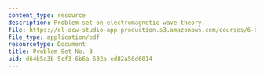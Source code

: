 ```yaml
---
content_type: resource
description: Problem set on electromagnetic wave theory.
file: https://ol-ocw-studio-app-production.s3.amazonaws.com/courses/6-632-electromagnetic-wave-theory-spring-2003/d64b5a3b5cf36b6a632aed82a50d6014_ps3.pdf
file_type: application/pdf
resourcetype: Document
title: Problem Set No. 3
uid: d64b5a3b-5cf3-6b6a-632a-ed82a50d6014
---
```

